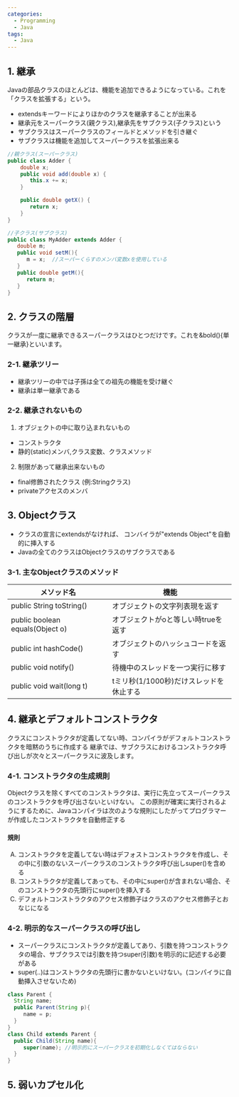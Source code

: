 ```yaml
---
categories:
  - Programming
  - Java
tags:
  - Java
---
```


## 1. 継承

Javaの部品クラスのほとんどは、機能を追加できるようになっている。これを「クラスを拡張する」という。

- extendsキーワードによりほかのクラスを継承することが出来る
- 継承元をスーパークラス(親クラス),継承先をサブクラス(子クラス)という
- サブクラスはスーパークラスのフィールドとメソッドを引き継ぐ
- サブクラスは機能を追加してスーパークラスを拡張出来る

```java
//親クラス(スーパークラス)
public class Adder {
    double x;
    public void add(double x) {
       this.x += x;
    }

    public double getX() {
       return x;
    }
}

//子クラス(サブクラス)
public class MyAdder extends Adder {
   double m;
   public void setM(){
      m = x;  //スーパーくらすのメンバ変数xを使用している
   }
   public double getM(){
      return m;
   }
}
```

## 2. クラスの階層

クラスが一度に継承できるスーパークラスはひとつだけです。これを&bold(){単一継承}といいます。

### 2-1. 継承ツリー

- 継承ツリーの中では子孫は全ての祖先の機能を受け継ぐ
- 継承は単一継承である

### 2-2. 継承されないもの

1. オブジェクトの中に取り込まれないもの
  - コンストラクタ
  - 静的(static)メンバ,クラス変数、クラスメソッド
2. 制限があって継承出来ないもの
  - final修飾されたクラス (例:Stringクラス)
  - privateアクセスのメンバ

## 3. Objectクラス

- クラスの宣言にextendsがなければ、 コンバイラが"extends Object"を自動的に挿入する
- Javaの全てのクラスはObjectクラスのサブクラスである

### 3-1. 主なObjectクラスのメソッド

|メソッド名|機能|
|--------|---|
|public String toString()|オブジェクトの文字列表現を返す|
|public boolean equals(Object o)|オブジェクトがoと等しい時trueを返す|
|public int hashCode()|オブジェクトのハッシュコードを返す|
|public void notify() | 待機中のスレッドを一つ実行に移す|
|public void wait(long t)|tミリ秒(1/1000秒)だけスレッドを休止する|

## 4. 継承とデフォルトコンストラクタ

クラスにコンストラクタが定義してない時、コンパイラがデフォルトコンストラクタを暗黙のうちに作成する
継承では、サブクラスにおけるコンストラクタ呼び出しが次々とスーパークラスに波及します。

### 4-1. コンストラクタの生成規則

Objectクラスを除くすべてのコンストラクタは、実行に先立ってスーパークラスのコンストラクタを呼び出さないといけない。
この原則が確実に実行されるようにするために、Javaコンパイラは次のような規則にしたがってプログラマーが作成したコンストラクタを自動修正する

#### 規則

<ol type="A">
  <li>コンストラクタを定義してない時はデフォストコンストラクタを作成し、その中に引数のないスーパークラスのコンストラクタ呼び出しsuper()を含める</li>
  <li> コンストラクタが定義してあっても、その中にsuper()が含まれない場合、そのコンストラクタの先頭行にsuper()を挿入する</li>
  <li>デフォルトコンストラクタのアクセス修飾子はクラスのアクセス修飾子とおなじになる</li>
</ol>

### 4-2. 明示的なスーパークラスの呼び出し

- スーパークラスにコンストラクタが定義してあり、引数を持つコンストラクタの場合、サブクラスでは引数を持つsuper(引数)を明示的に記述する必要がある
- super(..)はコンストラクタの先頭行に書かないといけない。(コンパイラに自動挿入させないため)

```java
class Parent {
  String name;
  public Parent(String p){
     name = p;
  }
}
class Child extends Parent {
  public Child(String name){
     super(name); //明示的にスーパークラスを初期化しなくてはならない
  }
}
```

## 5. 弱いカプセル化
